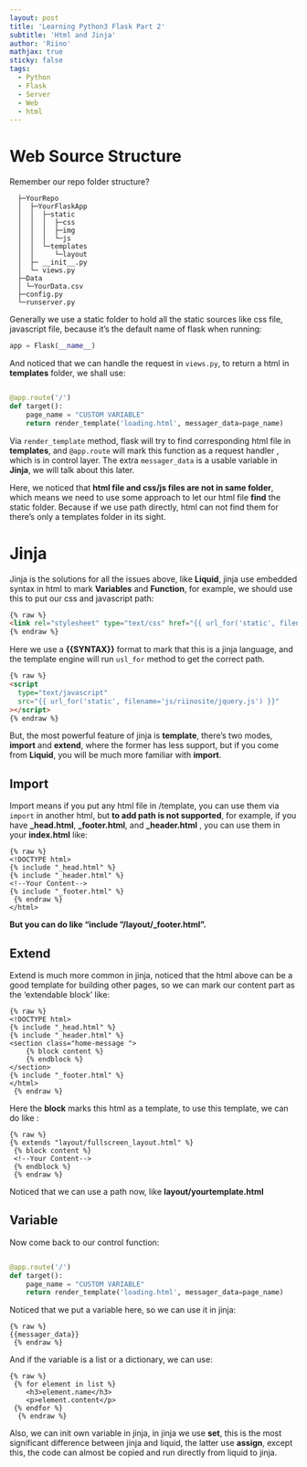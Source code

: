 ```yaml
---
layout: post
title: 'Learning Python3 Flask Part 2'
subtitle: 'Html and Jinja'
author: 'Riino'
mathjax: true
sticky: false
tags:
  - Python
  - Flask
  - Server
  - Web
  - html
---
```


# Web Source Structure

Remember our repo folder structure?

```
  ├─YourRepo
  │  ├─YourFlaskApp
  │  │  ├─static
  │  │  │  ├─css
  │  │  │  ├─img
  │  │  │  └─js
  │  │  └─templates
  │  │     └─layout
  │  ├─ __init__.py
  │  └─ views.py
  ├─Data
  │	└─YourData.csv
  ├─config.py
  └─runserver.py
```

Generally we use a static folder to hold all the static sources like css file, javascript file, because it’s the default name of flask when running:

```python
app = Flask(__name__)
```

And noticed that we can handle the request in `views.py`, to return a html in **templates** folder, we shall use:

```python

@app.route('/')
def target():
    page_name = "CUSTOM VARIABLE"
    return render_template('loading.html', messager_data=page_name)
```

Via `render_template` method, flask will try to find corresponding html file in **templates**, and `@app.route` will mark this function as a request handler , which is in control layer. The extra `messager_data` is a usable variable in **Jinja**, we will talk about this later.

Here, we noticed that **html file and css/js files are not in same folder**, which means we need to use some approach to let our html file **find** the static folder. Because if we use path directly, html can not find them for there’s only a templates folder in its sight.

# Jinja

Jinja is the solutions for all the issues above, like **Liquid**, jinja use embedded syntax in html to mark **Variables** and **Function**, for example, we should use this to put our css and javascript path:

```html
{% raw %}
<link rel="stylesheet" type="text/css" href="{{ url_for('static', filename='css/home.css') }}" />
{% endraw %}
```

Here we use a **{{SYNTAX}}** format to mark that this is a jinja language, and the template engine will run `usl_for` method to get the correct path.

```html
{% raw %}
<script
  type="text/javascript"
  src="{{ url_for('static', filename='js/riinosite/jquery.js') }}"
></script>
{% endraw %}
```

But, the most powerful feature of jinja is **template**, there’s two modes, **import** and **extend**, where the former has less support, but if you come from **Liquid**, you will be much more familiar with **import**.

## Import

Import means if you put any html file in /template, you can use them via `import` in another html, but **to add path is not supported**, for example, if you have **\_head.html**, **\_footer.html**, and **\_header.html** , you can use them in your **index.html** like:

```
{% raw %}
<!DOCTYPE html>
{% include "_head.html" %}
{% include "_header.html" %}
<!--Your Content-->
{% include "_footer.html" %}
 {% endraw %}
</html>
```

**But you can do like “include ”/layout/\_footer.html”.**

## Extend

Extend is much more common in jinja, noticed that the html above can be a good template for building other pages, so we can mark our content part as the ‘extendable block’ like:

```
{% raw %}
<!DOCTYPE html>
{% include "_head.html" %}
{% include "_header.html" %}
<section class="home-message ">
    {% block content %}
    {% endblock %}
</section>
{% include "_footer.html" %}
</html>
 {% endraw %}
```

Here the **block** marks this html as a template, to use this template, we can do like :

```
{% raw %}
{% extends "layout/fullscreen_layout.html" %}
 {% block content %}
 <!--Your Content-->
 {% endblock %}
 {% endraw %}

```

Noticed that we can use a path now, like **layout/yourtemplate.html**

## Variable

Now come back to our control function:

```python

@app.route('/')
def target():
    page_name = "CUSTOM VARIABLE"
    return render_template('loading.html', messager_data=page_name)
```

Noticed that we put a variable here, so we can use it in jinja:

```
{% raw %}
{{messager_data}}
 {% endraw %}
```

And if the variable is a list or a dictionary, we can use:

```
{% raw %}
 {% for element in list %}
 	<h3>element.name</h3>
 	<p>element.content</p>
 {% endfor %}
  {% endraw %}
```

Also, we can init own variable in jinja, in jinja we use **set**, this is the most significant difference between jinja and liquid, the latter use **assign**, except this, the code can almost be copied and run directly from liquid to jinja.
